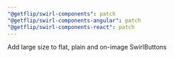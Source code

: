 ```yaml
---
"@getflip/swirl-components": patch
"@getflip/swirl-components-angular": patch
"@getflip/swirl-components-react": patch
---
```


Add large size to flat, plain and on-image SwirlButtons
